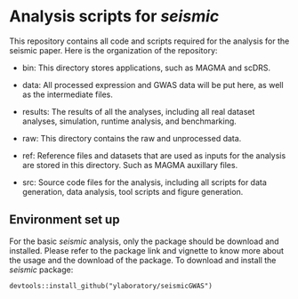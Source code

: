 # Analysis scripts for *seismic*

This repository contains all code and scripts required for the analysis for the seismic paper. Here is the organization of the repository:

- bin: This directory stores applications, such as MAGMA and scDRS.

- data: All processed expression and GWAS data will be put here, as well as the intermediate files.

- results: The results of all the analyses, including all real dataset analyses, simulation, runtime analysis, and benchmarking.

- raw: This directory contains the raw and unprocessed data.

- ref: Reference files and datasets that are used as inputs for the analysis are stored in this directory. Such as MAGMA auxillary files. 

- src: Source code files for the analysis, including all scripts for data generation, data analysis, tool scripts and figure generation.

## Environment set up
For the basic *seismic* analysis, only the package should be download and installed. Please refer to the package link and vignette to know more about the usage
and the download of the package. To download and install the *seismic* package:

```{r}
devtools::install_github("ylaboratory/seismicGWAS")
```
